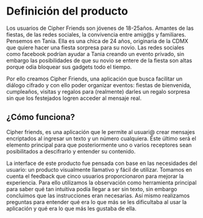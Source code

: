 # Definición del producto

Los usuarios de Cipher Friends son jóvenes de 18-25años. Amantes de las fiestas, de las redes sociales, la convivencia entre amig@s y familiares. Pensemos en Tania. Ella es una chica de 24 años, originaria de la CDMX que quiere hacer una fiesta sorpresa para su novio.  Las redes sociales como facebook podrían ayudar a Tania creando un evento privado, sin embargo las posibilidades de que su novio se entere de la fiesta son altas porque odia bloquear sus gadgets todo el tiempo.

Por ello creamos Cipher Friends,  una aplicación que busca  facilitar un diálogo cifrado y con ello poder organizar eventos: fiestas de bienvenida, cumpleaños, visitas y regalos para (realmente) darles un regalo sorpresa sin que los festejados logren acceder al mensaje real.

## ¿Cómo funciona?
Cipher friends, es una aplicación que le permite al usuari@ crear mensajes encriptados al ingresar un texto y un número cualquiera. Éste último será el elemento principal para que posteriormente uno o varios receptores sean posibilitados a descifrarlo y entender su contenido.


La interface de este producto fue pensada con base en las necesidades del usuario: un producto visualmente llamativo y fácil de utilizar. Tomamos en cuenta el feedback que cinco usuarios proporcionaron para mejorar la experiencia. Para ello utilizamos la observación como herramienta principal para saber qué tan intuitiva podía llegar a ser sin texto, sin embargo concluimos que las instrucciones eran necesarias. Así mismo realizamos preguntas para entender qué era lo que más se les dificultaba al usar la aplicación y qué era lo que más les gustaba de ella.
